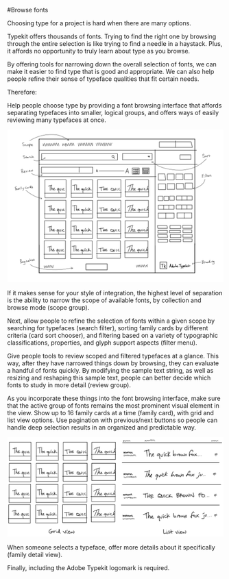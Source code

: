 #Browse fonts

Choosing type for a project is hard when there are many options.

Typekit offers thousands of fonts. Trying to find the right one by browsing through the entire selection is like trying to find a needle in a haystack. Plus, it affords no opportunity to truly learn about type as you browse.

By offering tools for narrowing down the overall selection of fonts, we can make it easier to find type that is good and appropriate. We can also help people refine their sense of typeface qualities that fit certain needs.

Therefore:

Help people choose type by providing a font browsing interface that affords separating typefaces into smaller, logical groups, and offers ways of easily reviewing many typefaces at once.

![Patterns Sketch Browse Fonts](../img/pattern-sketch-browse-fonts.png)

If it makes sense for your style of integration, the highest level of separation is the ability to narrow the scope of available fonts, by collection and browse mode (scope group).

Next, allow people to refine the selection of fonts within a given scope by searching for typefaces (search filter), sorting family cards by different criteria (card sort chooser), and filtering based on a variety of typographic classifications, properties, and glyph support aspects (filter menu).

Give people tools to review scoped and filtered typefaces at a glance. This way, after they have narrowed things down by browsing, they can evaluate a handful of fonts quickly. By modifying the sample text string, as well as resizing and reshaping this sample text, people can better decide which fonts to study in more detail (review group).

As you incorporate these things into the font browsing interface, make sure that the active group of fonts remains the most prominent visual element in the view. Show up to 16 family cards at a time (family card), with grid and list view options. Use pagination with previous/next buttons so people can handle deep selection results in an organized and predictable way.

![Patterns Sketch Browse Fonts Grid List](../img/pattern-sketch-browse-fonts-grid-list.png)

When someone selects a typeface, offer more details about it specifically (family detail view).

Finally, including the Adobe Typekit logomark is required.
